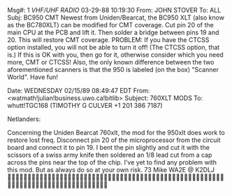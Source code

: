  

Msg#: 1 *VHF/UHF RADIO*
03-29-88 10:19:30
From: JOHN STOVER
  To: ALL
Subj: BC950 CMT
Newest from Uniden/Bearcat, the BC950 XLT (also know as the BC780XLT) can be 
modified for CMT coverage. Cut pin 20 of the main CPU at the PCB and lift it. 
Then solder a bridge between pins 19 and 20. This will restore CMT coverage. 
PROBLEM: If you have the CTCSS option installed, you will not be able to turn 
it off! (The CTCSS option, that is.) If this is OK with you, then go for it, 
otherwise consider which you need more, CMT or CTCSS! Also, the only known 
difference between the two aforementioned scanners is that the 950 is labeled 
(on the box) "Scanner World". Have fun!


Date:       WEDNESDAY 02/15/89 08:49:47 EDT
From: <watmath!julian!business.uwo.ca!bitlib>
Subject:    760XLT MODS
To: whutt!TGC168 (TIMOTHY G CULVER +1 201 386 7187)
 
Netlanders:
 
Concerning the Uniden Bearcat 760xlt, the mod for the 950xlt does work
to restore lost freq. Disconnect pin 20 of the microprocessor from the
circuit board and connect it to pin 19. I bent the pin slightly and cut
it with the scissors of a swiss army knife then soldered an 1/8 lead
cut from a cap across the pins near the top of the chip. I've yet to
find any problem with this mod. But as always do so at your own risk.
73 Mike WA2E @ K2DLJ


